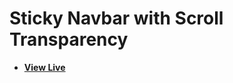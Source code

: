 # Sticky Navbar with Scroll Transparency

- [**View Live**](https://tahmid-sarker.github.io/Modern-HTML-CSS-Notes/08-Various-CSS-Features/04-Sticky-Navbar/)
